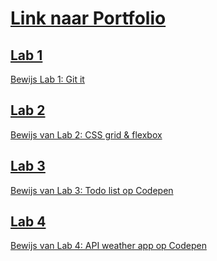 # [Link naar Portfolio](https://github.com/boleynen/2imd-webtech3-portfolio)

## [Lab 1](https://github.com/boleynen/2imd-webtech3-portfolio/tree/master/lab-1)
[Bewijs Lab 1: Git it](https://github.com/boleynen/2imd-webtech3-portfolio/tree/master/lab-1)

## [Lab 2](https://github.com/boleynen/2imd-webtech3-portfolio/tree/master/lab-2)
[Bewijs van Lab 2: CSS grid & flexbox](https://github.com/boleynen/2imd-webtech3-portfolio/blob/master/lab-2/SCREENSHOTS.md)

## [Lab 3](https://github.com/boleynen/2imd-webtech3-portfolio/tree/master/lab-3)
[Bewijs van Lab 3: Todo list op Codepen](https://codepen.io/BoLeynen/pen/JjdvMpX)

## [Lab 4](https://github.com/boleynen/2imd-webtech3-portfolio/tree/master/lab-4)
[Bewijs van Lab 4: API weather app op Codepen](https://codepen.io/BoLeynen/pen/oNXJbQa)
